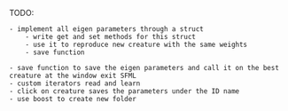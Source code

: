 TODO:

	- implement all eigen parameters through a struct
		- write get and set methods for this struct
		- use it to reproduce new creature with the same weights
		- save function

	- save function to save the eigen parameters and call it on the best creature at the window exit SFML 
	- custom iterators read and learn
	- click on creature saves the parameters under the ID name
	- use boost to create new folder